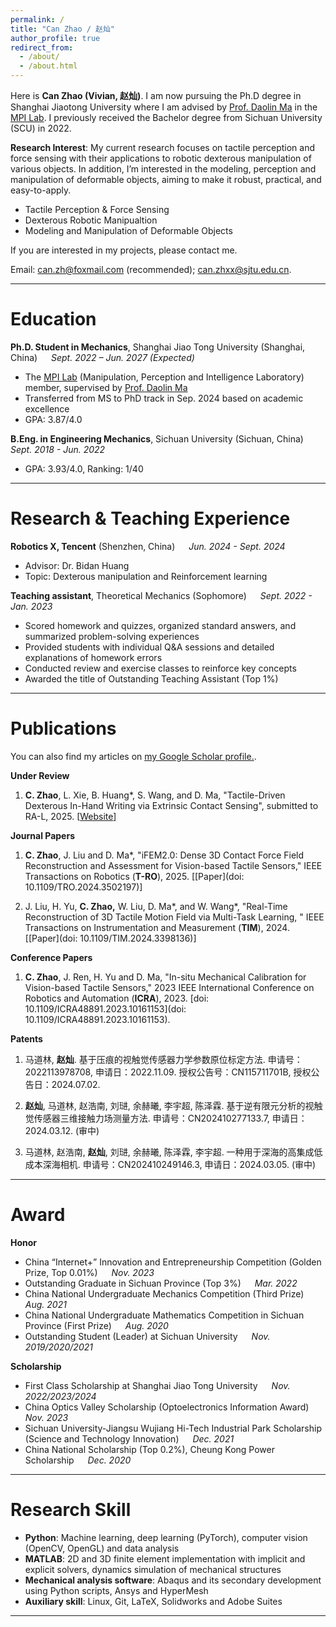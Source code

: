 ```yaml
---
permalink: /
title: "Can Zhao / 赵灿"
author_profile: true
redirect_from: 
  - /about/
  - /about.html
---
```


Here is **Can Zhao (Vivian, 赵灿)**.
I am now pursuing the Ph.D degree in Shanghai Jiaotong University where I am advised by [Prof. Daolin Ma](https://www.researchgate.net/profile/Daolin-Ma) in the [MPI Lab](https://mpi.sjtu.edu.cn/). I previously received the Bachelor degree from Sichuan University (SCU) in 2022.

**Research Interest**: My current research focuses on tactile perception and force sensing with their applications to robotic dexterous manipulation of various objects. In addition, I’m interested in the modeling, perception and manipulation of deformable objects, aiming to make it robust, practical, and easy-to-apply.
- Tactile Perception & Force Sensing
- Dexterous Robotic Manipualtion  
- Modeling and Manipulation of Deformable Objects

<!-- **<font color='red'>[Highlight]</font> I am open to potential academic and industry job opportunities following my graduation in xx 202x. Please contact me if you have any leads!**<br> -->

If you are interested in my projects, please contact me.

Email: [can.zh@foxmail.com](can.zh@foxmail.com) (recommended); [can.zhxx@sjtu.edu.cn](mailto:can.zhxx@sjtu.edu.cn).

---

# Education

**Ph.D. Student in Mechanics**, Shanghai Jiao Tong University (Shanghai, China) &emsp; _Sept. 2022 – Jun. 2027 (Expected)_ 
- The [MPI Lab](https://mpi.sjtu.edu.cn/) (Manipulation, Perception and Intelligence Laboratory) member, supervised by [Prof. Daolin Ma](https://www.researchgate.net/profile/Daolin-Ma)
- Transferred from MS to PhD track in Sep. 2024 based on academic excellence
- GPA: 3.87/4.0

**B.Eng. in Engineering Mechanics**, Sichuan University (Sichuan, China) &emsp; _Sept. 2018 - Jun. 2022_
- GPA: 3.93/4.0, Ranking: 1/40

---

# Research & Teaching Experience
**Robotics X, Tencent** (Shenzhen, China) &emsp; _Jun. 2024 - Sept. 2024_  
- Advisor: Dr. Bidan Huang  
- Topic: Dexterous manipulation and Reinforcement learning

**Teaching assistant**, Theoretical Mechanics (Sophomore) &emsp; _Sept. 2022 - Jan. 2023_
- Scored homework and quizzes, organized standard answers, and summarized problem-solving experiences
- Provided students with individual Q&A sessions and detailed explanations of homework errors
- Conducted review and exercise classes to reinforce key concepts
- Awarded the title of Outstanding Teaching Assistant (Top 1%)

---

# Publications
You can also find my articles on <u><a href="https://scholar.google.com/citations?user=7OW5zX8AAAAJ&hl=en">my Google Scholar profile</a>.</u>.

**Under Review**
1. **C. Zhao**, L. Xie, B. Huang\*, S. Wang, and D. Ma, "Tactile-Driven Dexterous In-Hand Writing via Extrinsic Contact Sensing", submitted to RA-L, 2025. [[Website](https://inhandwriting.github.io/)]

**Journal Papers**
1. **C. Zhao**, J. Liu and D. Ma\*, "iFEM2.0: Dense 3D Contact Force Field Reconstruction and Assessment for Vision-based Tactile Sensors," IEEE Transactions on Robotics (**T-RO**), 2025. [[Paper](doi: 10.1109/TRO.2024.3502197)]

1. J. Liu, H. Yu, **C. Zhao,** W. Liu, D. Ma\*, and W. Wang\*, "Real-Time Reconstruction of 3D Tactile Motion Field via Multi-Task Learning, " IEEE Transactions on Instrumentation and Measurement (**TIM**), 2024. [[Paper](doi: 10.1109/TIM.2024.3398136)]
<!-- - **C. Zhao**, J. Ren, C. Sun, J. Liu, H. Yu and D. Ma\*, "In-situ Mechanical Calibration of Sensing Elastomers for Vision-based Tactile Sensors," submitted to IEEE Transactions on Haptics (**ToH**), currently under review. -->

**Conference Papers**
1. **C. Zhao**, J. Ren, H. Yu and D. Ma, "In-situ Mechanical Calibration for Vision-based Tactile Sensors," 2023 IEEE International Conference on Robotics and Automation (**ICRA**), 2023. [doi: 10.1109/ICRA48891.2023.10161153](doi: 10.1109/ICRA48891.2023.10161153).

**Patents**
1. 马道林, **赵灿**. 基于压痕的视触觉传感器力学参数原位标定方法. 申请号：2022113978708, 申请日：2022.11.09. 授权公告号：CN115711701B, 授权公告日：2024.07.02.

1. **赵灿**, 马道林, 赵浩南, 刘琎, 余赫曦, 李宇超, 陈泽霖. 基于逆有限元分析的视触觉传感器三维接触力场测量方法. 申请号：CN202410277133.7, 申请日：2024.03.12. (审中)

1. 马道林, 赵浩南, **赵灿**, 刘琎, 余赫曦, 陈泽霖, 李宇超. 一种用于深海的高集成低成本深海相机. 申请号：CN202410249146.3, 申请日：2024.03.05. (审中) 

---

# Award

**Honor**
- China “Internet+” Innovation and Entrepreneurship Competition (Golden Prize, Top 0.01%) &emsp; _Nov. 2023_
- Outstanding Graduate in Sichuan Province (Top 3%) &emsp; _Mar. 2022_
- China National Undergraduate Mechanics Competition (Third Prize) &emsp; _Aug. 2021_
- China National Undergraduate Mathematics Competition in Sichuan Province (First Prize) &emsp; _Aug. 2020_
- Outstanding Student (Leader) at Sichuan University &emsp; _Nov. 2019/2020/2021_

**Scholarship**
- First Class Scholarship at Shanghai Jiao Tong University &emsp; _Nov. 2022/2023/2024_
- China Optics Valley Scholarship (Optoelectronics Information Award) &emsp; _Nov. 2023_
- Sichuan University-Jiangsu Wujiang Hi-Tech Industrial Park Scholarship (Science and Technology Innovation) &emsp; _Dec. 2021_
- China National Scholarship (Top 0.2%), Cheung Kong Power Scholarship &emsp; _Dec. 2020_

---

# Research Skill

- **Python**: Machine learning, deep learning (PyTorch), computer vision (OpenCV, OpenGL) and data analysis
- **MATLAB**: 2D and 3D finite element implementation with implicit and explicit solvers, dynamics simulation of mechanical structures
- **Mechanical analysis software**: Abaqus and its secondary development using Python scripts, Ansys and HyperMesh
- **Auxiliary skill**: Linux, Git, LaTeX, Solidworks and Adobe Suites

---

<!-- # Publication

- **C. Zhao**, J. Liu and D. Ma\*, "iFEM2.0: Dense 3D Contact Force Field Reconstruction and Assessment for Vision-based Tactile Sensors," IEEE Transactions on Robotics (**T-RO**), 2025. [doi: 10.1109/TRO.2024.3502197](doi: 10.1109/TRO.2024.3502197)
- **C. Zhao**, J. Ren, H. Yu and D. Ma, "In-situ Mechanical Calibration for Vision-based Tactile Sensors," 2023 IEEE International Conference on Robotics and Automation (**ICRA**), 2023. [doi: 10.1109/ICRA48891.2023.10161153](doi: 10.1109/ICRA48891.2023.10161153).
- J. Liu, H. Yu, **C. Zhao,** W. Liu, D. Ma\*, and W. Wang\*, "Real-Time Reconstruction of 3D Tactile Motion Field via Multi-Task Learning, " IEEE Transactions on Instrumentation and Measurement (**TIM**), 2024. [doi: 10.1109/TIM.2024.3398136](doi: 10.1109/TIM.2024.3398136).
- **C. Zhao**, J. Ren, C. Sun, J. Liu, H. Yu and D. Ma\*, "In-situ Mechanical Calibration of Sensing Elastomers for Vision-based Tactile Sensors," submitted to IEEE Transactions on Haptics (**ToH**), currently under review.
- D. Ma and **C. Zhao.** 基于压痕的视触觉传感器力学参数原位标定方法 (in Chinese). Application number: 2022113978708, Application date: 20221109, currently under substantive examination.

--- -->